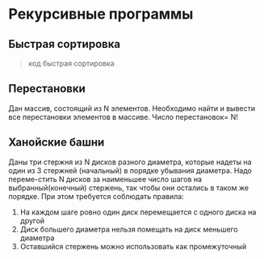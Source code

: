 # **Рекурсивные программы**

## **Быстрая сортировка**
>код быстрая сортировка

## **Перестановки**
Дан массив, состоящий из N элементов. Необходимо найти и вывести все перестановки элементов в массиве. Число перестановок= N!


## **Ханойские башни**
Даны три стержня из N дисков разного диаметра, которые надеты на один из 3 стержней (начальный)  в порядке убывания диаметра. Надо переме-стить N дисков за наименьшее число шагов на выбранный(конечный) стержень, так чтобы они остались в таком же порядке. При этом требуется соблюдать правила:
1.	На каждом шаге ровно один диск перемещается с одного диска на другой
2.	Диск большего диаметра нельзя помещать на диск меньшего диаметра
3.	Оставшийся стержень можно использовать как промежуточный



